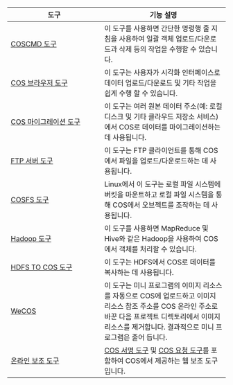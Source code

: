<style>
table th:nth-of-type(1) {
width:200px;
}
table th:nth-of-type(3) {
width: 200px;
}
</style>

| 도구 | 기능 설명 |
|---------|---------|
|[COSCMD 도구](/doc/product/436/10976)|이 도구를 사용하면 간단한 명령행 줄 지침을 사용하여 일괄 객체 업로드/다운로드과 삭제 등의 작업을 수행할 수 있습니다.
|[COS 브라우저 도구](/document/product/436/11366)|이 도구는 사용자가 시각화 인터페이스로 데이터 업로드/다운로드 및 기타 작업을 쉽게 수행 할 수 있습니다.
|[COS 마이그레이션 도구](/document/product/436/15392)|이 도구는 여러 원본 데이터 주소(예: 로컬 디스크 및 기타 클라우드 저장소 서비스)에서 COS로 데이터를 마이그레이션하는 데 사용됩니다.
|[FTP 서버 도구](/doc/product/436/7214)|이 도구는 FTP 클라이언트를 통해 COS에서 파일을 업로드/다운로드하는 데 사용됩니다.
|[COSFS 도구](/doc/product/436/6883)|Linux에서 이 도구는 로컬 파일 시스템에 버킷을 마운트하고 로컬 파일 시스템을 통해 COS에서 오브젝트를 조작하는 데 사용됩니다.
|[Hadoop 도구](/doc/product/436/6884)|이 도구를 사용하면 MapReduce 및 Hive와 같은 Hadoop을 사용하여 COS에서 객체를 처리할 수 있습니다.
|[HDFS TO COS 도구](/doc/product/436/7212)|이 도구는 HDFS에서 COS로 데이터를 복사하는 데 사용됩니다.
|[WeCOS](/doc/product/436/8218)|이 도구는 미니 프로그램의 이미지 리소스를 자동으로 COS에 업로드하고 이미지 리소스 참조 주소를 COS 온라인 주소로 바꾼 다음 프로젝트 디렉토리에서 이미지 리소스를 제거합니다. 결과적으로 미니 프로그램은 줄어 듭니다.
|[온라인 보조 도구](https://cloud.tencent.com/document/product/436/30442)|[COS 서명 도구](https://cos5.cloud.tencent.com/static/cos-sign/) 및 [COS 요청 도구](https://console.cloud.tencent.com/api/explorer?Product=cos&Version=2018-11-26&Action=GetService&SignVersion=)를 포함하여 COS에서 제공하는 웹 보조 도구입니다.
